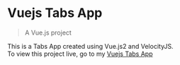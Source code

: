 # Vuejs Tabs App

> A Vue.js project

This is a Tabs App created using Vue.js2 and VelocityJS.   
To view this project live, go to my [Vuejs Tabs App](https://joefly.site/pages/projects/vue-tabs)

